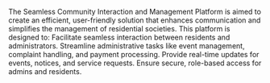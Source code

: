 The Seamless Community Interaction and Management Platform is aimed to create an efficient, user-friendly solution that enhances communication and simplifies the management of residential societies.
This platform is designed to:
Facilitate seamless interaction between residents and administrators.
Streamline administrative tasks like event management, complaint handling, and payment processing.
Provide real-time updates for events, notices, and service requests.
Ensure secure, role-based access for admins and residents.
